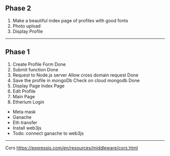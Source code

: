 Phase 2
------------------------------------------------------------------------------------------------
1. Make a beautiful index page of profiles with good fonts
2. Photo upload
3. Display Profile

------------------------------------------------------------------------------------------------

Phase 1
------------------------------------------------------------------------------------------------
1. Create Profile Form
  Done
2. Submit function
  Done
3. Request to Node.js server
    Allow cross domain request
  Done
4. Save the profile in mongoDb
   Check on cloud mongodb
   Done
5. Display Page
  Index Page
6. Edit Profile
7. Main Page
8. Etherium Login
  - Meta mask
  - Ganache
  - Eth transfer
  - Install
    web3js
  - Todo: connect ganache to web3js
--------------------------------------------------------------------------------------------------







Cors
https://expressjs.com/en/resources/middleware/cors.html